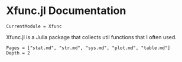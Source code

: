 # Xfunc.jl Documentation

```@meta
CurrentModule = Xfunc
```

Xfunc.jl is a Julia package that collects util functions that I often used.

```@contents
Pages = ["stat.md", "str.md", "sys.md", "plot.md", "table.md"]
Depth = 2
```